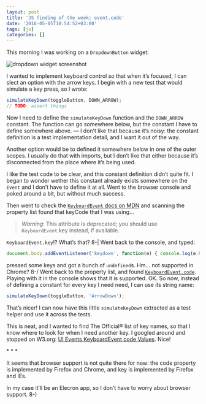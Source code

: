 ```yaml
---
layout: post
title: 'JS finding of the week: event.code'
date: '2016-05-05T10:54:52+03:00'
tags: [js]
categories: []
---
```

This morning I was working on a `DropdownButton` widget:

![dropdown widget screenshot](https://drive.google.com/uc?export=view&id=0B2PFbI002LWPaUNCNEM5a2llTjA)

I wanted to implement keyboard control so that when it’s focused, I can
slect an option with the arrow keys. I begin with a new test that would
simulate a key press, so I wrote:

```js
simulateKeyDown(toggleButton, DOWN_ARROW);
// TODO: assert things
```

Now I need to define the `simulateKeyDown` function and the `DOWN_ARROW`
constant. The function can go somewhere below, but the constant I have
to define somewhere above. — I don’t like that because it’s noisy: the
constant definition is a test implementation detail, and I want it out
of the way.

Another option would be to defined it somewhere below in one of the
outer scopes. I usually do that with imports, but I don’t like that
either because it’s disconnected from the place where it’s being used.

I like the test code to be clear, and this constant definition didn’t
quite fit. I began to wonder wether this constant already exists
somewhere on the `Event` and I don’t have to define it at all. Went to
the browser console and poked around a bit, but without much success.

Then went to check the
[`KeyboardEvent` docs on MDN](https://developer.mozilla.org/en-US/docs/Web/API/KeyboardEvent)
and scanning the property list found that keyCode that I was using…

> *Warning*: This attribute is deprecated; you should use
> `KeyboardEvent`.key instead, if available.


`KeyboardEvent.key`!? What’s that? 8-\| Went back to the console, and typed:

```js
document.body.addEventListener('keydown', function(e) { console.log(e.key); })
```

pressed some keys and got a bunch of `undefined`s. Hm… not supported in
Chrome? 8-/ Went back to the property list, and found
[`KeyboardEvent.code`](https://developer.mozilla.org/en-US/docs/Web/API/KeyboardEvent/code).
Playing with it in the console shows that it is supported. OK. So now,
instead of defining a constant for every key I need need, I can use its
string name:

```js
simulateKeyDown(toggleButton, 'ArrowDown');
```

That’s nicer! I can now have this little `simulateKeyDown` extracted as
a test helper and use it across the tests.

This is neat, and I wanted to find The Official® list of key names, so
that I know where to look for when I need another key. I googled around
and stopped on W3.org:
[UI Events KeyboardEvent code Values](https://www.w3.org/TR/uievents-code/#table-key-code-alphanumeric-writing-system).
Nice!

\* * *

It seems that browser support is not quite there for now: the code
property is implemented by Firefox and Chrome, and key is implemented by
Firefox and IEs.

In my case it’ll be an Elecron app, so I don’t have to worry about
browser support. 8-)
